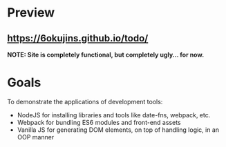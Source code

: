# Preview
## https://6okujins.github.io/todo/
**NOTE: Site is completely functional, but completely ugly... for now.**
# Goals
To demonstrate the applications of development tools:
 - NodeJS for installing libraries and tools like date-fns, webpack, etc.
 - Webpack for bundling ES6 modules and front-end assets
 - Vanilla JS for generating DOM elements, on top of handling logic, in an OOP manner